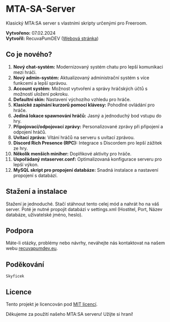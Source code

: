 # MTA-SA-Server

Klasický MTA:SA server s vlastními skripty určenými pro Freeroom.

**Vytvořeno:** 07.02.2024  
**Vytvořil:** RecuvaPumDEV ([Webová stránka](https://recuvapumdev.eu/))

## Co je nového?

1. **Nový chat-systém:** Modernizovaný systém chatu pro lepší komunikaci mezi hráči.
2. **Nový admin-systém:** Aktualizovaný administrační systém s více funkcemi a lepší správou.
3. **Account systém:** Možnost vytvoření a správy hráčských účtů s možností uložení pokroku.
4. **Defaultní skin:** Nastavení výchozího vzhledu pro hráče.
5. **Klasické zapínání kurzorů pomocí klávesy:** Pohodlné ovládání pro hráče.
6. **Jediná lokace spawnování hráčů:** Jasný a jednoduchý bod vstupu do hry.
7. **Připojovací/odpojovací zprávy:** Personalizované zprávy při připojení a odpojení hráčů.
8. **Uvítací zpráva:** Vítání hráčů na serveru s uvítací zprávou.
9. **Discord Rich Presence (RPC):** Integrace s Discordem pro lepší zážitek ze hry.
10. **Několik menších miniher:** Doplňkové aktivity pro hráče.
11. **Uspořádaný mtaserver.conf:** Optimalizovaná konfigurace serveru pro lepší výkon.
12. **MySQL skript pro propojení databáze:** Snadná instalace a nastavení propojení s databází.

## Stažení a instalace

Stažení je jednoduché. Stačí stáhnout tento celej mód a nahrát ho na váš server. Poté je nutné propojit databázi v settings.xml (Hostitel, Port, Název databáze, uživatelské jméno, heslo).

## Podpora

Máte-li otázky, problémy nebo návrhy, neváhejte nás kontaktovat na našem webu [recuvapumdev.eu](https://recuvapumdev.eu/).

## Poděkování

`Skyficek`

## Licence

Tento projekt je licencován pod [MIT licencí](LICENSE).

Děkujeme za použití našeho MTA:SA serveru! Užijte si hraní!
